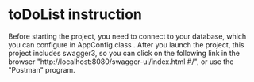 # toDoList instruction
Before starting the project, you need to connect to your database, which you can configure in AppConfig.class . After you launch the project, this project includes swagger3, so you can click on the following link in the browser "http://localhost:8080/swagger-ui/index.html #/", or use the "Postman" program.
